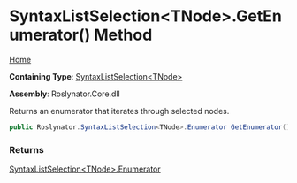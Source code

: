 # SyntaxListSelection\<TNode\>\.GetEnumerator\(\) Method

[Home](../../../README.md)

**Containing Type**: [SyntaxListSelection\<TNode\>](../README.md)

**Assembly**: Roslynator\.Core\.dll

  
Returns an enumerator that iterates through selected nodes\.

```csharp
public Roslynator.SyntaxListSelection<TNode>.Enumerator GetEnumerator()
```

### Returns

[SyntaxListSelection\<TNode\>.Enumerator](../Enumerator/README.md)

